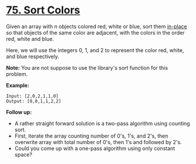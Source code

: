 # [75. Sort Colors](https://leetcode.com/problems/sort-colors/description)
Given an array with *n* objects colored red, white or blue, sort them [in-place](https://en.wikipedia.org/wiki/In-place_algorithm) so that objects of the same color are adjacent, with the colors in the order red, white and blue.

Here, we will use the integers 0, 1, and 2 to represent the color red, white, and blue respectively.

**Note:** You are not suppose to use the library's sort function for this problem.

**Example:**
```
Input: [2,0,2,1,1,0]
Output: [0,0,1,1,2,2]
```
**Follow up:**

* A rather straight forward solution is a two-pass algorithm using counting sort.
* First, iterate the array counting number of 0's, 1's, and 2's, then overwrite array with total number of 0's, then 1's and followed by 2's.
* Could you come up with a one-pass algorithm using only constant space?